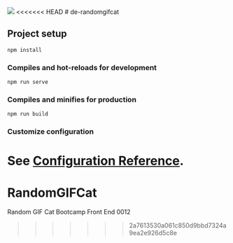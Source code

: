 <img src="./assets/RandomGIFCat.png">
<<<<<<< HEAD
# de-randomgifcat

## Project setup
```
npm install
```

### Compiles and hot-reloads for development
```
npm run serve
```

### Compiles and minifies for production
```
npm run build
```

### Customize configuration
See [Configuration Reference](https://cli.vuejs.org/config/).
=======
# RandomGIFCat
Random GIF Cat Bootcamp Front End 0012
>>>>>>> 2a7613530a061c850d9bbd7324a9ea2e926d5c8e
